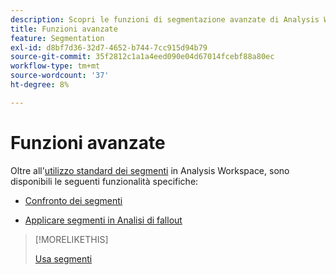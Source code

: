 ```yaml
---
description: Scopri le funzioni di segmentazione avanzate di Analysis Workspace.
title: Funzioni avanzate
feature: Segmentation
exl-id: d8bf7d36-32d7-4652-b744-7cc915d94b79
source-git-commit: 35f2812c1a1a4eed090e04d67014fcebf88a80ec
workflow-type: tm+mt
source-wordcount: '37'
ht-degree: 8%

---
```


# Funzioni avanzate

Oltre all&#39;[utilizzo standard dei segmenti](/help/components/segmentation/segmentation-workflow/t-seg-apply.md) in Analysis Workspace, sono disponibili le seguenti funzionalità specifiche:

* [Confronto dei segmenti](/help/analyze/analysis-workspace/c-panels/c-segment-comparison/segment-comparison.md)

* [Applicare segmenti in Analisi di fallout](https://experienceleague.adobe.com/docs/analytics/analyze/analysis-workspace/visualizations/fallout/compare-segments-fallout.html?lang=it)

>[!MORELIKETHIS]
>
>[Usa segmenti](segmentation-workflow/t-seg-apply.md)
